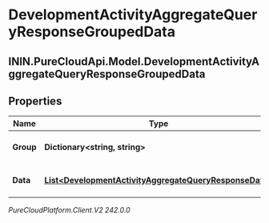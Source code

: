 # DevelopmentActivityAggregateQueryResponseGroupedData

## ININ.PureCloudApi.Model.DevelopmentActivityAggregateQueryResponseGroupedData

## Properties

|Name | Type | Description | Notes|
|------------ | ------------- | ------------- | -------------|
| **Group** | **Dictionary&lt;string, string&gt;** | The group values for this data | [optional] |
| **Data** | [**List&lt;DevelopmentActivityAggregateQueryResponseData&gt;**](DevelopmentActivityAggregateQueryResponseData) | The metrics in this group | [optional] |



_PureCloudPlatform.Client.V2 242.0.0_
